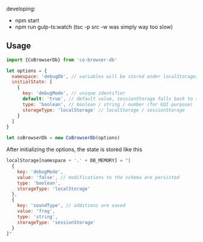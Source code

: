 developing:

- npm start
- npm run gulp-ts:watch (tsc -p src -w was simply way too slow)

## Usage

```javascript
import {CoBrowserDb} from 'co-browser-db'

let options = {
  namespace: 'debugDb', // variables will be stored under localStorage['debugDb' + '.' + 'myKey']
  initialState: [
    {
      key: 'debugMode', // unique identifier
      default: 'true', // default value, sessionStorage falls back to this
      type: 'boolean', // boolean / string / number (for GUI purpose)
      storageType: 'localStorage' // localStorage / sessionStorage
    }
  ]
}

let coBrowserDb = new CoBrowserDb(options)
```

After initializing the options, the state is stored like this

```javascript
localStorage[namespace + '.' + DB_MEMORY] = "[
  {
    key: 'debugMode',
    value: 'false', // modifications to the schema are persisted
    type: 'boolean',
    storageType: 'localStorage'
  },
  {
    key: 'soundType', // additions are saved
    value: 'frog',
    type: 'string',
    storageType: 'sessionStorage'
  }
]"
```
